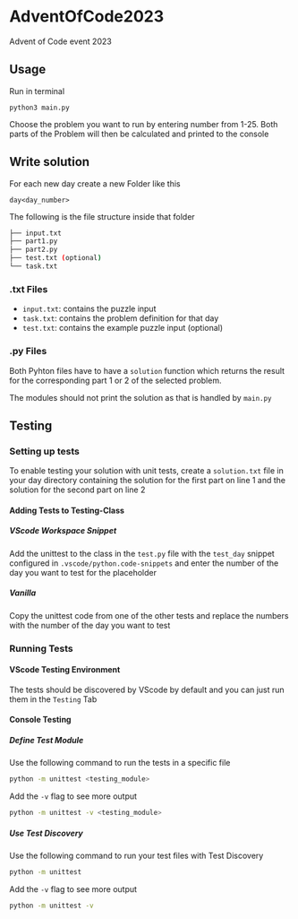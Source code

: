 # AdventOfCode2023
Advent of Code event 2023

## Usage

Run in terminal
```
python3 main.py
```

Choose the problem you want to run by entering number from 1-25. Both parts of the Problem will then be calculated and printed to the console

## Write solution

For each new day create a new Folder like this 
```
day<day_number>
```

The following is the file structure inside that folder
```bash
├── input.txt
├── part1.py
├── part2.py
├── test.txt (optional)
└── task.txt
```
### .txt Files

* ```input.txt```: contains the puzzle input
* ```task.txt```: contains the problem definition for that day
* ```test.txt```: contains the example puzzle input (optional)

### .py Files

Both Pyhton files have to have a ```solution``` function which returns the result for the corresponding part 1 or 2 of the selected problem.

The modules should not print the solution as that is handled by ```main.py```

## Testing

### Setting up tests

To enable testing your solution with unit tests, create a ```solution.txt``` file in your day directory containing the solution for the first part on line 1 and the solution for the second part on line 2

#### Adding Tests to Testing-Class

##### VScode Workspace Snippet

Add the unittest to the class in the ```test.py``` file with the ```test_day``` snippet configured in ```.vscode/python.code-snippets``` and enter the number of the day you want to test for the placeholder

##### Vanilla

Copy the unittest code from one of the other tests and replace the numbers with the number of the day you want to test

### Running Tests

#### VScode Testing Environment

The tests should be discovered by VScode by default and you can just run them in the ```Testing``` Tab

#### Console Testing

##### Define Test Module

Use the following command to run the tests in a specific file

```bash
python -m unittest <testing_module>
```

Add the ```-v``` flag to see more output

```bash
python -m unittest -v <testing_module>
```

##### Use Test Discovery

Use the following command to run your test files with Test Discovery

```bash
python -m unittest
```

Add the ```-v``` flag to see more output

```bash
python -m unittest -v
```
